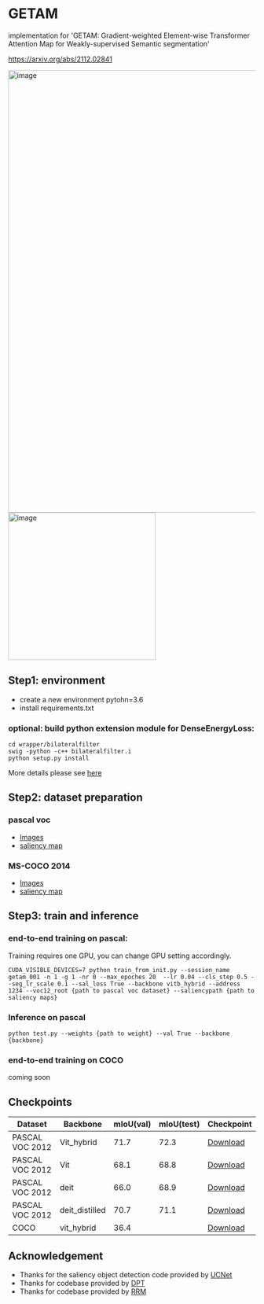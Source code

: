 # GETAM

implementation for 'GETAM: Gradient-weighted Element-wise Transformer Attention Map for Weakly-supervised Semantic segmentation'

https://arxiv.org/abs/2112.02841

<img width="900" alt="image" src="https://user-images.githubusercontent.com/13931546/171977086-f043617e-422c-4a26-aa26-6904cf0416e7.png">

<img width="300" alt="image" src="https://user-images.githubusercontent.com/13931546/171977077-7fd509b3-a008-492c-aa51-88200bcd8b49.png">



## Step1: environment
- create a new environment pytohn=3.6
- install requirements.txt

### optional: build python extension module for DenseEnergyLoss:
```
cd wrapper/bilateralfilter
swig -python -c++ bilateralfilter.i
python setup.py install
```
More details please see [here](https://github.com/meng-tang/rloss/tree/master/pytorch)


## Step2: dataset preparation
### pascal voc
- [Images](http://host.robots.ox.ac.uk/pascal/VOC/voc2012/) 
- [saliency map](https://1drv.ms/u/s!Ak3sXyXVg781yW78vNuDTblg2qdJ)

### MS-COCO 2014
- [Images](https://cocodataset.org/#home) 
- [saliency map](https://1drv.ms/u/s!Ak3sXyXVg781ymyj2mLjZJMTMF-G?e=1QWtp1)



## Step3: train and inference
### end-to-end training on pascal:
Training requires one GPU, you can change GPU setting accordingly.

    CUDA_VISIBLE_DEVICES=7 python train_from_init.py --session_name getam_001 -n 1 -g 1 -nr 0 --max_epoches 20  --lr 0.04 --cls_step 0.5 --seg_lr_scale 0.1 --sal_loss True --backbone vitb_hybrid --address 1234 --voc12_root {path to pascal voc dataset} --saliencypath {path to saliency maps}
    
### Inference on pascal
    python test.py --weights {path to weight} --val True --backbone {backbone}
    
### end-to-end training on COCO
coming soon

## Checkpoints

  | Dataset         | Backbone | mIoU(val) | mIoU(test) |Checkpoint           |
  | --------------- | ------ | -----------  |----|---                 |
  | PASCAL VOC 2012 | Vit_hybrid   | 71.7  |  72.3   | [Download](https://drive.google.com/file/d/1gOtbWFpi2OTn7NPIPOomnn6cfELgVVVA/view?usp=sharing)      | 
  | PASCAL VOC 2012 | Vit   | 68.1       | 68.8 |[Download](https://drive.google.com/file/d/16jMDJTdiXnpax0uhNMgwgPLU6INAcGA4/view?usp=sharing)      |
  | PASCAL VOC 2012 | deit   |66.0       | 68.9 |[Download](https://drive.google.com/file/d/1XS1YnIjB64EMGPUMOWAl9f1OqIxgVw2Y/view?usp=sharing)      |
  | PASCAL VOC 2012 | deit_distilled   | 70.7  | 71.1    | [Download](https://drive.google.com/file/d/1pFs0ZSAoIwxa1K4P5xxNJSK1-g_5MwkH/view?usp=sharing)      |
  | COCO | vit_hybrid   | 36.4  |     | [Download](https://drive.google.com/file/d/1LvswI1_B76yalEdUSv2QhxTxCU120y1h/view?usp=sharing)      |
  
  
  ## Acknowledgement
  - Thanks for the saliency object detection code provided by [UCNet](https://github.com/JingZhang617/UCNet)
  - Thanks for codebase provided by [DPT](https://github.com/isl-org/DPT)
  - Thanks for codebase provided by [RRM](https://github.com/zbf1991/RRM)
